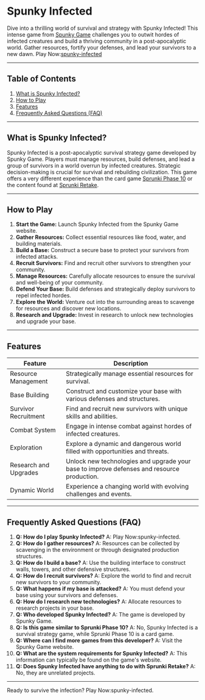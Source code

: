 # Spunky Infected

Dive into a thrilling world of survival and strategy with Spunky Infected! This intense game from [Spunky Game](https://spunky.games) challenges you to outwit hordes of infected creatures and build a thriving community in a post-apocalyptic world.  Gather resources, fortify your defenses, and lead your survivors to a new dawn. Play Now:[spunky-infected](https://spunky.games/spunky-infected)

---

## Table of Contents

1. [What is Spunky Infected?](#what-is-spunky-infected)
2. [How to Play](#how-to-play)
3. [Features](#features)
4. [Frequently Asked Questions (FAQ)](#faq)

---

## What is Spunky Infected? <a name="what-is-spunky-infected"></a>

Spunky Infected is a post-apocalyptic survival strategy game developed by Spunky Game.  Players must manage resources, build defenses, and lead a group of survivors in a world overrun by infected creatures.  Strategic decision-making is crucial for survival and rebuilding civilization. This game offers a very different experience than the card game [Sprunki Phase 10](https://spunky.games/sprunki-phase-10) or the content found at [Sprunki Retake](https://sprunkiretake.org/).

---

## How to Play <a name="how-to-play"></a>

1. **Start the Game:** Launch Spunky Infected from the Spunky Game website.
2. **Gather Resources:** Collect essential resources like food, water, and building materials.
3. **Build a Base:** Construct a secure base to protect your survivors from infected attacks.
4. **Recruit Survivors:** Find and recruit other survivors to strengthen your community.
5. **Manage Resources:** Carefully allocate resources to ensure the survival and well-being of your community.
6. **Defend Your Base:** Build defenses and strategically deploy survivors to repel infected hordes.
7. **Explore the World:** Venture out into the surrounding areas to scavenge for resources and discover new locations.
8. **Research and Upgrade:** Invest in research to unlock new technologies and upgrade your base.


---

## Features <a name="features"></a>

| Feature | Description |
|---|---|
| Resource Management |  Strategically manage essential resources for survival. |
| Base Building | Construct and customize your base with various defenses and structures. |
| Survivor Recruitment |  Find and recruit new survivors with unique skills and abilities. |
| Combat System |  Engage in intense combat against hordes of infected creatures. |
| Exploration |  Explore a dynamic and dangerous world filled with opportunities and threats. |
| Research and Upgrades |  Unlock new technologies and upgrade your base to improve defenses and resource production. |
| Dynamic World | Experience a changing world with evolving challenges and events. |


---

## Frequently Asked Questions (FAQ) <a name="faq"></a>

1. **Q: How do I play Spunky Infected?** A: Play Now:spunky-infected.
2. **Q: How do I gather resources?** A: Resources can be collected by scavenging in the environment or through designated production structures.
3. **Q: How do I build a base?** A: Use the building interface to construct walls, towers, and other defensive structures.
4. **Q: How do I recruit survivors?** A: Explore the world to find and recruit new survivors to your community.
5. **Q: What happens if my base is attacked?** A: You must defend your base using your survivors and defenses.
6. **Q: How do I research new technologies?** A: Allocate resources to research projects in your base.
7. **Q: Who developed Spunky Infected?** A: The game is developed by Spunky Game.
8. **Q: Is this game similar to Sprunki Phase 10?**  A: No, Spunky Infected is a survival strategy game, while Sprunki Phase 10 is a card game.
9. **Q: Where can I find more games from this developer?** A: Visit the Spunky Game website.
10. **Q:  What are the system requirements for Spunky Infected?** A:  This information can typically be found on the game's website.
11. **Q:  Does Spunky Infected have anything to do with Sprunki Retake?**  A: No, they are unrelated projects.

---


Ready to survive the infection? Play Now:spunky-infected.
